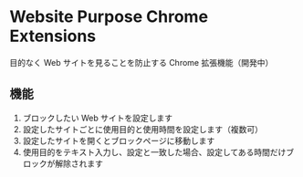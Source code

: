 # Website Purpose Chrome Extensions

目的なく Web サイトを見ることを防止する Chrome 拡張機能（開発中）

## 機能

1. ブロックしたい Web サイトを設定します
2. 設定したサイトごとに使用目的と使用時間を設定します（複数可）
3. 設定したサイトを開くとブロックページに移動します
4. 使用目的をテキスト入力し、設定と一致した場合、設定してある時間だけブロックが解除されます
